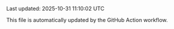 Last updated: 2025-10-31 11:10:02 UTC

This file is automatically updated by the GitHub Action workflow.
